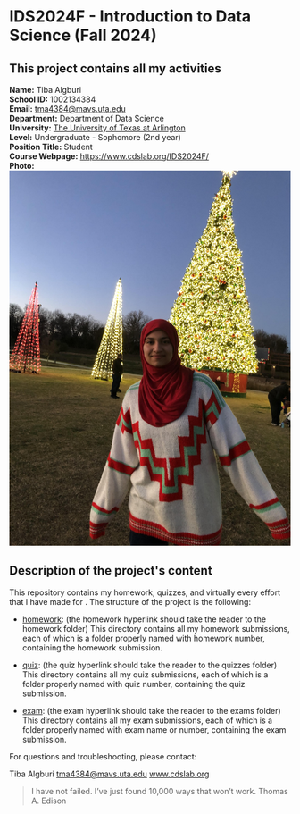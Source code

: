 # IDS2024F - Introduction to Data Science (Fall 2024) 
This project contains all my activities
---
**Name:** Tiba Algburi  
**School ID:** 1002134384  
**Email:** tma4384@mavs.uta.edu  
**Department:** Department of Data Science  
**University:** [The University of Texas at Arlington](https://www.uta.edu/)  
**Level:** Undergraduate - Sophomore (2nd year)  
**Position Title:** Student  
**Course Webpage:** https://www.cdslab.org/IDS2024F/  
**Photo:**  
![My picture](./portrait.png)

## Description of the project's content
This repository contains my homework, quizzes, and virtually every effort that I have made for <course name>. The structure of the project is the following:

+  [homework](./homework): (the homework hyperlink should take the reader to the homework folder)
This directory contains all my homework submissions, each of which is a folder properly named with homework number, containing the homework submission.

+  [quiz](./quiz.folder): (the quiz hyperlink should take the reader to the quizzes folder)
This directory contains all my quiz submissions, each of which is a folder properly named with quiz number, containing the quiz submission.

+  [exam](./exam.folder): (the exam hyperlink should take the reader to the exams folder)
This directory contains all my exam submissions, each of which is a folder properly named with exam name or number, containing the exam submission.

For questions and troubleshooting, please contact:

Tiba Algburi
tma4384@mavs.uta.edu
www.cdslab.org

> I have not failed. I’ve just found 10,000 ways that won’t work.
> Thomas A. Edison
